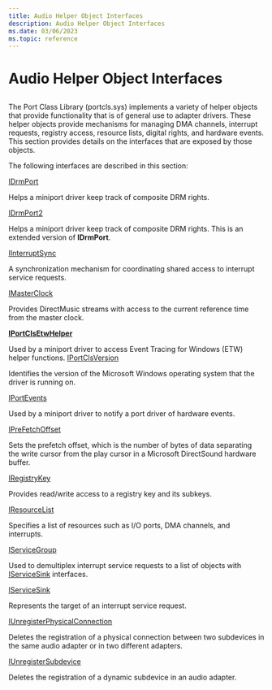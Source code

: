 ```yaml
---
title: Audio Helper Object Interfaces
description: Audio Helper Object Interfaces
ms.date: 03/06/2023
ms.topic: reference
---
```



# Audio Helper Object Interfaces


## <span id="ddk_audio_helper_object_interfaces_ks"></span><span id="DDK_AUDIO_HELPER_OBJECT_INTERFACES_KS"></span>


The Port Class Library (portcls.sys) implements a variety of helper objects that provide functionality that is of general use to adapter drivers. These helper objects provide mechanisms for managing DMA channels, interrupt requests, registry access, resource lists, digital rights, and hardware events. This section provides details on the interfaces that are exposed by those objects.

The following interfaces are described in this section:


[IDrmPort](/windows-hardware/drivers/ddi/portcls/nn-portcls-idrmport)

Helps a miniport driver keep track of composite DRM rights.

[IDrmPort2](/windows-hardware/drivers/ddi/portcls/nn-portcls-idrmport2)

Helps a miniport driver keep track of composite DRM rights. This is an extended version of **IDrmPort**.

[IInterruptSync](/windows-hardware/drivers/ddi/portcls/nn-portcls-iinterruptsync)

A synchronization mechanism for coordinating shared access to interrupt service requests.

[IMasterClock](/windows-hardware/drivers/ddi/dmusicks/nn-dmusicks-imasterclock)

Provides DirectMusic streams with access to the current reference time from the master clock.

[**IPortClsEtwHelper**](/windows-hardware/drivers/ddi/portcls/nn-portcls-iportclsetwhelper)

Used by a miniport driver to access Event Tracing for Windows (ETW) helper functions.
[IPortClsVersion](/windows-hardware/drivers/ddi/portcls/nn-portcls-iportclsversion)

Identifies the version of the Microsoft Windows operating system that the driver is running on.

[IPortEvents](/windows-hardware/drivers/ddi/portcls/nn-portcls-iportevents)

Used by a miniport driver to notify a port driver of hardware events.

[IPreFetchOffset](/windows-hardware/drivers/ddi/portcls/nn-portcls-iprefetchoffset)

Sets the prefetch offset, which is the number of bytes of data separating the write cursor from the play cursor in a Microsoft DirectSound hardware buffer.

[IRegistryKey](/windows-hardware/drivers/ddi/portcls/nn-portcls-iregistrykey)

Provides read/write access to a registry key and its subkeys.

[IResourceList](/windows-hardware/drivers/ddi/portcls/nn-portcls-iresourcelist)

Specifies a list of resources such as I/O ports, DMA channels, and interrupts.

[IServiceGroup](/windows-hardware/drivers/ddi/portcls/nn-portcls-iservicegroup)

Used to demultiplex interrupt service requests to a list of objects with [IServiceSink](/windows-hardware/drivers/ddi/portcls/nn-portcls-iservicesink) interfaces.

[IServiceSink](/windows-hardware/drivers/ddi/portcls/nn-portcls-iservicesink)

Represents the target of an interrupt service request.

[IUnregisterPhysicalConnection](/windows-hardware/drivers/ddi/portcls/nn-portcls-iunregisterphysicalconnection)

Deletes the registration of a physical connection between two subdevices in the same audio adapter or in two different adapters.

[IUnregisterSubdevice](/windows-hardware/drivers/ddi/portcls/nn-portcls-iunregistersubdevice)

Deletes the registration of a dynamic subdevice in an audio adapter.

 

